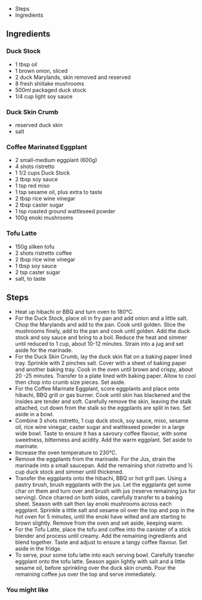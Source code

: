 -   Steps
-   Ingredients

## Ingredients

### Duck Stock

-   1 tbsp oil
-   1 brown onion, sliced
-   2 duck Marylands, skin removed and reserved
-   8 fresh shiitake mushrooms
-   500ml packaged duck stock
-   1/4 cup light soy sauce

### Duck Skin Crumb

-   reserved duck skin
-   salt

### Coffee Marinated Eggplant

-   2 small-medium eggplant (600g)
-   4 shots ristretto
-   1 1/2 cups Duck Stock
-   2 tbsp soy sauce
-   1 tsp red miso
-   1 tsp sesame oil, plus extra to taste
-   2 tbsp rice wine vinegar
-   2 tbsp caster sugar
-   1 tsp roasted ground wattleseed powder
-   100g enoki mushrooms

### Tofu Latte

-   150g silken tofu
-   2 shots ristretto coffee
-   2 tbsp rice wine vinegar
-   1 tbsp soy sauce
-   2 tsp caster sugar
-   salt, to taste

## Steps

-   Heat up hibachi or BBQ and turn oven to 180°C.
-   For the Duck Stock, place oil in fry pan and add onion and a little salt. Chop the Marylands and add to the pan. Cook until golden. Slice the mushrooms finely, add to the pan and cook until golden. Add the duck stock and soy sauce and bring to a boil. Reduce the heat and simmer until reduced to 1 cup, about 10-12 minutes. Strain into a jug and set aside for the marinade.
-   For the Duck Skin Crumb, lay the duck skin flat on a baking paper lined tray. Sprinkle with 2 pinches salt. Cover with a sheet of baking paper and another baking tray. Cook in the oven until brown and crispy, about 20 -25 minutes. Transfer to a plate lined with baking paper. Allow to cool then chop into crumb size pieces. Set aside.
-   For the Coffee Marinate Eggplant, score eggplants and place onto hibachi, BBQ grill or gas burner. Cook until skin has blackened and the insides are tender and soft. Carefully remove the skin, leaving the stalk attached, cut down from the stalk so the eggplants are split in two. Set aside in a bowl.
-   Combine 3 shots ristretto, 1 cup duck stock, soy sauce, miso, sesame oil, rice wine vinegar, caster sugar and wattleseed powder in a large wide bowl. Taste to ensure it has a savoury coffee flavour, with some sweetness, bitterness and acidity. Add the warm eggplant. Set aside to marinate.
-   Increase the oven temperature to 230°C.
-   Remove the eggplants from the marinade. For the Jus, strain the marinade into a small saucepan. Add the remaining shot ristretto and ½ cup duck stock and simmer until thickened.
-   Transfer the eggplants onto the hibachi, BBQ or hot grill pan. Using a pastry brush, brush eggplants with the jus. Let the eggplants get some char on them and turn over and brush with jus (reserve remaining jus for serving). Once charred on both sides, carefully transfer to a baking sheet. Season with salt then lay enoki mushrooms across each eggplant. Sprinkle a little salt and sesame oil over the top and pop in the hot oven for 5 minutes, until the enoki have wilted and are starting to brown slightly. Remove from the oven and set aside, keeping warm.
-   For the Tofu Latte, place the tofu and coffee into the canister of a stick blender and process until creamy. Add the remaining ingredients and blend together. Taste and adjust to ensure a tangy coffee flavour. Set aside in the fridge.
-   To serve, pour some tofu latte into each serving bowl. Carefully transfer eggplant onto the tofu latte. Season again lightly with salt and a little sesame oil, before sprinkling over the duck skin crumb. Pour the remaining coffee jus over the top and serve immediately.

### You might like